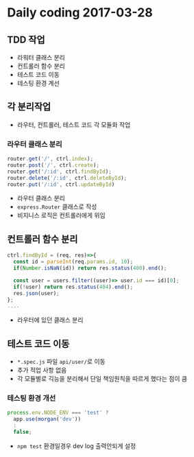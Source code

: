 # Daily coding 2017-03-28

## TDD 작업
* 라워터 클래스 분리
* 컨트롤러 함수 분리
* 테스트 코드 이동
* 테스팅 환경 계선


## 각 분리작업
* 라우터, 컨트롤러, 테스트 코드 각 모듈화 작업


### 라우터 클래스 분리
```javascript
router.get('/', ctrl.index);
router.post('/', ctrl.create);
router.get('/:id', ctrl.findById);
router.delete('/:id', ctrl.deleteById);
router.put('/:id', ctrl.updateById)
```
* 라우터 클래스 분리
* `express.Router` 클래스로 작성
* 비지니스 로직은 컨트롤러에게 위임

## 컨트롤러 함수 분리

```javascript
ctrl.findById = (req, res)=>{
  const id = parseInt(req.params.id, 10);
  if(Number.isNaN(id)) return res.status(400).end();

  const user = users.filter((user)=> user.id === id)[0];
  if(!user) return res.status(404).end();
  res.json(user);
};
....
```
* 라우터에 있던 클래스 분리

## 테스트 코드 이동

* `*.spec.js` 파일 `api/user/`로 이동
* 추가 적업 사항 없음
* 각 모듈별로 긱능을 분리해서 단일 책임원칙을 따르게 했다는 점이 큼


### 테스팅 환경 개선
```javascript
process.env.NODE_ENV === 'test' ?
  app.use(morgan('dev'))
  :
  false;
```
* `npm test` 환경일경우 dev log 출력안되게 설정
